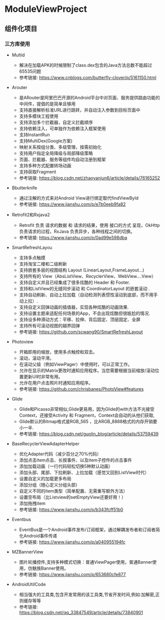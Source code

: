 # ModuleViewProject

## 组件化项目 

### 三方库使用

 * Multid
    * 解决在加载APK的时候限制了class.dex包含的Java方法总数不能超过65535问题
    * 参考链接: https://www.cnblogs.com/butterfly-clover/p/5161150.html


* Arouter
    * 是ARouter是阿里巴巴开源的Android平台中对页面、服务提供路由功能的中间件，提倡的是简单且够用
    * 支持直接解析标准URL进行跳转，并自动注入参数到目标页面中
    * 支持多模块工程使用
    * 支持添加多个拦截器，自定义拦截顺序
    * 支持依赖注入，可单独作为依赖注入框架使用
    * 支持InstantRun
    * 支持MultiDex(Google方案)
    * 映射关系按组分类、多级管理，按需初始化
    * 支持用户指定全局降级与局部降级策略
    * 页面、拦截器、服务等组件均自动注册到框架
    * 支持多种方式配置转场动画
    * 支持获取Fragment
    * 参考链接: https://blog.csdn.net/zhaoyanjun6/article/details/76165252


* Bbutterknife
    * 通过注解的方式来对Android View进行绑定取代findViewById
    * 参考链接: https://www.jianshu.com/p/e7b0eeb9fa82


* Retrofit2和Rxjava2
    * Retrofit 负责 请求的数据 和 请求的结果，使用 接口的方式 呈现，OkHttp 负责请求的过程，RxJava 负责异步，各种线程之间的切换。
    * 参考链接: https://www.jianshu.com/p/0ad99e598dba


* SmartRefreshLayou
    * 支持多点触摸
    * 支持淘宝二楼和二级刷新
    * 支持嵌套多层的视图结构 Layout (LinearLayout,FrameLayout...)
    * 支持所有的 View（AbsListView、RecyclerView、WebView....View）
    * 支持自定义并且已经集成了很多炫酷的 Header 和 Footer.
    * 支持和ListView的无缝同步滚动 和 CoordinatorLayout 的嵌套滚动 .
    * 支持自动刷新、自动上拉加载（自动检测列表惯性滚动到底部，而不用手动上拉）.
    * 支持自定义回弹动画的插值器，实现各种炫酷的动画效果.
    * 支持设置主题来适配任何场景的App，不会出现炫酷但很尴尬的情况.
    * 支持设多种滑动方式：平移、拉伸、背后固定、顶层固定、全屏
    * 支持所有可滚动视图的越界回弹
    * 参考链接: https://github.com/scwang90/SmartRefreshLayout

* Photoview
    * 开箱即用的缩放，使用多点触控和双击。
    * 滚动，滚动平滑。
    * 在滚动父级（例如ViewPager）中使用时，可以正常工作。
    * 允许在显示的Matrix更改时通知应用程序。当您需要根据当前缩放/滚动位置更新UI时非常有用。
    * 允许在用户点击照片时通知应用程序。
    * 参考链接: https://github.com/chrisbanes/PhotoView#features


*  Glide
    * Glide和Picasso非常相似,Glide更易用，因为Glide的with方法不光接受Context，还接受Activity 和 Fragment，Context会自动的从他们获取,
    * Glide默认的Bitmap格式是RGB_565 ，比ARGB_8888格式的内存开销要小一半.
    * 参考链接: https://blog.csdn.net/guolin_blog/article/details/53759439


* BaseRecyclerViewAdapterHelper
    * 优化Adapter代码（减少百分之70%代码）
    * 添加点击item点击、长按事件、以及item子控件的点击事件
    * 添加加载动画（一行代码轻松切换5种默认动画）
    * 添加头部、尾部、下拉刷新、上拉加载（感觉又回到ListView时代）
    * 设置自定义的加载更多布局
    * 添加分组（随心定义分组头部）
    * 自定义不同的item类型（简单配置、无需重写额外方法）
    * 设置空布局（比Listview的setEmptyView还要好用！）
    * 添加拖拽item
    * 参考链接: https://www.jianshu.com/p/b343fcff51b0


* Eventbus
    * EventBus是一个Android事件发布/订阅框架，通过解耦发布者和订阅者简化Android事件传递
    * 参考链接: https://www.jianshu.com/p/a040955194fc


* MZBannerView
    * 图片轮播控件,支持多种模式切换：普通ViewPager使用，普通Banner使用，仿魅族Banner使用。
    * 参考链接: https://www.jianshu.com/p/653680cfe877


* AndroidUtilCode
    * 相当强大的工具类,包含开发常用的该工具类,节省开发时间,例如:加解密,正则缓存等等
    * 参考链接: https://blog.csdn.net/qq_33847549/article/details/73840901